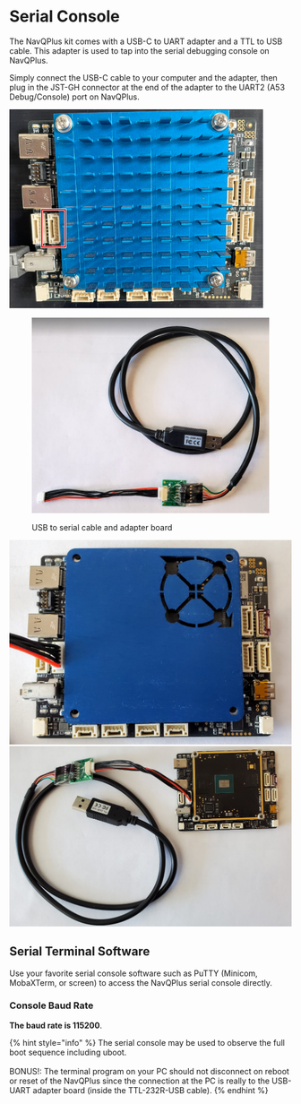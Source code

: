 # Serial Console

The NavQPlus kit comes with a USB-C to UART adapter and a TTL to USB cable. This adapter is used to tap into the serial debugging console on NavQPlus.

Simply connect the USB-C cable to your computer and the adapter, then plug in the JST-GH connector at the end of the adapter to the UART2 (A53 Debug/Console) port on NavQPlus.

![Location of UART2](<../../.gitbook/assets/image (1) (1) (1) (1).png>)

<figure><img src="../../.gitbook/assets/image (4) (2).png" alt=""><figcaption><p>USB to serial cable and adapter board</p></figcaption></figure>

<img src="../../.gitbook/assets/image (8).png" alt="" data-size="original"><img src="../../.gitbook/assets/image (3).png" alt="" data-size="original">

## Serial Terminal Software

Use your favorite serial console software such as PuTTY (Minicom, MobaXTerm, or screen) to access the NavQPlus serial console directly.&#x20;

### **Console Baud Rate**

**The baud rate is 115200**.

{% hint style="info" %}
The serial console may be used to observe the full boot sequence including uboot. \
\
BONUS!: The terminal program on your PC should not disconnect on reboot or reset of the NavQPlus since the connection at the PC is really to the USB-UART adapter board (inside the TTL-232R-USB cable).
{% endhint %}

